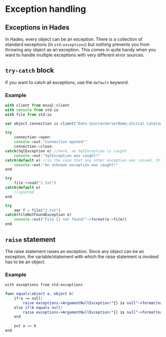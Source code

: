 # Exception handling

## Exceptions in Hades

In Hades, every object can be an exception. There is a collection of standard exceptions \(in `std:exceptions`\) but nothing prevents you from throwing any object as an exception. This comes in quite handy when you want to handle multiple exceptions with very different error sources. 

## `try-catch` block

If you want to catch all exceptions, use the `default` keyword. 

### Example

```javascript
with client from mssql:client
with console from std:io
with file from std:io

var object connection is client("Data Source=ServerName;Initial Catalog=DatabaseName;User ID=UserName;Password=Password")
    
try
    connection->open:
    console->out:"Connection opened!"
    connection->close:
catch(SqlException e) //here, an SqlException is caught
    console->out:"SqlException was caught!"
catch(default e) //in the case that any other exception was raised, this block is invoked
    console->out:"An unknown exception was caught!"
end

try
    file->read("1.txt")
catch(default e)
    //ignored
end

try
    var f = file("2.txt")
catch(FileNotFoundException e)
    console->out("File {} not found!"->format(e->file))
end
```

## `raise` statement

The raise statement raises an exception. Since any object can be an exception, the variable/statement with which the raise statement is invoked has to be an object.

### Example

```swift
with exceptions from std:exceptions

func equals(object a, object b)
    if(a == null)
        raise exceptions->ArgumentNullException("{} is null"->format(nameof(a)))
    else if(b equals null)
        raise exceptions->ArgumentNullException("{} is null"->format(nameof(b))
    end
    
    put a == b
end
```



